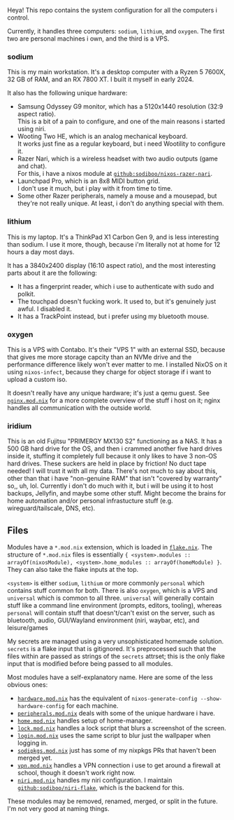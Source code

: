 Heya! This repo contains the system configuration for all the computers i control.

Currently, it handles three computers: `sodium`, `lithium`, and `oxygen`.
The first two are personal machines i own, and the third is a VPS.

### sodium

This is my main workstation. It's a desktop computer with a Ryzen 5 7600X, 32 GB of RAM, and an RX 7800 XT. I built it myself in early 2024.

It also has the following unique hardware:

- Samsung Odyssey G9 monitor, which has a 5120x1440 resolution (32:9 aspect ratio).  
  This is a bit of a pain to configure, and one of the main reasons i started using niri.
- Wooting Two HE, which is an analog mechanical keyboard.  
  It works just fine as a regular keyboard, but i need Wootility to configure it.
- Razer Nari, which is a wireless headset with two audio outputs (game and chat).  
  For this, i have a nixos module at [`github:sodiboo/nixos-razer-nari`](https://github.com/sodiboo/nixos-razer-nari).
- Launchpad Pro, which is an 8x8 MIDI button grid.  
  I don't use it much, but i play with it from time to time.  
- Some other Razer peripherals, namely a mouse and a mousepad, but they're not really unique.
  At least, i don't do anything special with them.

### lithium

This is my laptop. It's a ThinkPad X1 Carbon Gen 9, and is less interesting than sodium. I use it more, though, because i'm literally not at home for 12 hours a day most days.

It has a 3840x2400 display (16:10 aspect ratio), and the most interesting parts about it are the following:

- It has a fingerprint reader, which i use to authenticate with sudo and polkit.
- The touchpad doesn't fucking work. It used to, but it's genuinely just awful. I disabled it.
- It has a TrackPoint instead, but i prefer using my bluetooth mouse.

### oxygen

This is a VPS with Contabo. It's their "VPS 1" with an external SSD, because that gives me more storage capcity than an NVMe drive and the performance difference likely won't ever matter to me. I installed NixOS on it using `nixos-infect`, because they charge for object storage if i want to upload a custom iso.

It doesn't really have any unique hardware; it's just a qemu guest. See [`nginx.mod.nix`](./nginx.mod.nix) for a more complete overview of the stuff i host on it; nginx handles all communication with the outside world.

### iridium

This is an old Fujitsu "PRIMERGY MX130 S2" functioning as a NAS. It has a 500 GB hard drive for the OS, and then i crammed another five hard drives inside it, stuffing it completely full because it only likes to have 3 non-OS hard drives. These suckers are held in place by friction! No duct tape needed! I will trust it with all my data. There's not much to say about this, other than that i have "non-genuine RAM" that isn't "covered by warranty" so,, uh, lol. Currently i don't do much with it, but i will be using it to host backups, Jellyfin, and maybe some other stuff. Might become the brains for home automation and/or personal infrastucture stuff (e.g. wireguard/tailscale, DNS, etc).

## Files

Modules have a `*.mod.nix` extension, which is loaded in [`flake.nix`](/flake.nix). The structure of `*.mod.nix` files is essentially `{ <system>.modules :: arrayOf(nixosModule), <system>.home_modules :: arrayOf(homeModule) }`. They can also take the flake inputs at the top.

`<system>` is either `sodium`, `lithium` or more commonly `personal` which contains stuff common for both. There is also `oxygen`, which is a VPS and `universal` which is common to all three. `universal` will generally contain stuff like a command line environment (prompts, editors, tooling), whereas `personal` will contain stuff that doesn't/can't exist on the server, such as bluetooth, audio, GUI/Wayland environment (niri, waybar, etc), and leisure/games

My secrets are managed using a very unsophisticated homemade solution. `secrets` is a flake input that is gitignored. It's preprocessed such that the files within are passed as strings of the `secrets` attrset; this is the only flake input that is modified before being passed to all modules.

Most modules have a self-explanatory name. Here are some of the less obvious ones:

- [`hardware.mod.nix`](/hardware.mod.nix) has the equivalent of `nixos-generate-config --show-hardware-config` for each machine.
- [`peripherals.mod.nix`](/peripherals.mod.nix) deals with some of the unique hardware i have.
- [`home.mod.nix`](/home.mod.nix) handles setup of home-manager.
- [`lock.mod.nix`](/lock.mod.nix) handles a lock script that blurs a screenshot of the screen.
- [`login.mod.nix`](/login.mod.nix) uses the same script to blur just the wallpaper when logging in.
- [`sodipkgs.mod.nix`](/sodipkgs.mod.nix) just has some of my nixpkgs PRs that haven't been merged yet.
- [`vpn.mod.nix`](/vpn.mod.nix) handles a VPN connection i use to get around a firewall at school, though it doesn't work right now.
- [`niri.mod.nix`](/niri.mod.nix) handles my niri configuration. I maintain [`github:sodiboo/niri-flake`](https://github.com/sodiboo/niri-flake), which is the backend for this.

These modules may be removed, renamed, merged, or split in the future. I'm not very good at naming things.